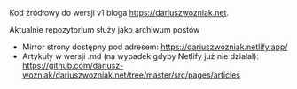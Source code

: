 Kod źródłowy do wersji v1 bloga https://dariuszwozniak.net. 

Aktualnie repozytorium służy jako archiwum postów

- Mirror strony dostępny pod adresem: https://dariuszwozniak.netlify.app/
- Artykuły w wersji .md (na wypadek gdyby Netlify już nie działał): https://github.com/dariusz-wozniak/dariuszwozniak.net/tree/master/src/pages/articles
